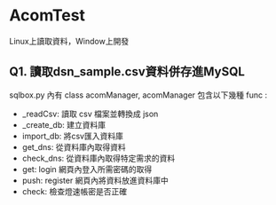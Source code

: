 # AcomTest
Linux上讀取資料，Window上開發

## Q1. 讀取dsn_sample.csv資料併存進MySQL  
sqlbox.py 內有 class acomManager, acomManager 包含以下幾種 func :  
- _readCsv: 讀取 csv 檔案並轉換成 json  
- _create_db: 建立資料庫  
- import_db: 將csv匯入資料庫  
- get_dns: 從資料庫內取得資料  
- check_dns: 從資料庫內取得特定需求的資料  
- get: login 網頁內登入所需密碼的取得  
- push: register 網頁內將資料放進資料庫中  
- check: 檢查燈速帳密是否正確  
